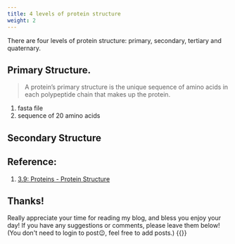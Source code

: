 ```yaml
---
title: 4 levels of protein structure
weight: 2
---
```

There are four levels of protein structure: primary, secondary, tertiary and quaternary.

## Primary Structure.
> A protein’s primary structure is the unique sequence of amino acids in each polypeptide chain that makes up the protein. 
1. fasta file
2. sequence of 20 amino acids

## Secondary Structure




## Reference:
1. [3.9: Proteins - Protein Structure](https://bio.libretexts.org/Bookshelves/Introductory_and_General_Biology/Book%3A_General_Biology_(Boundless)/03%3A_Biological_Macromolecules/3.09%3A_Proteins_-_Protein_Structure#:~:text=Primary%20structure%20is%20the%20amino,by%20interactions%20between%20R%20groups.)


 ## Thanks!
 Really appreciate your time for reading my blog, and bless you enjoy your day! If you have any suggestions or comments, please leave them below! (You don't need to login to post😉, feel free to add posts.)
 {{<chat protein-structure>}}